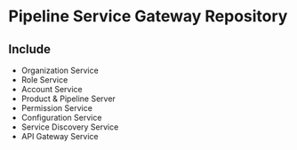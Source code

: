 # Pipeline Service Gateway Repository
## Include
- Organization Service
- Role Service
- Account Service
- Product & Pipeline Server
- Permission Service
- Configuration Service
- Service Discovery Service
- API Gateway Service